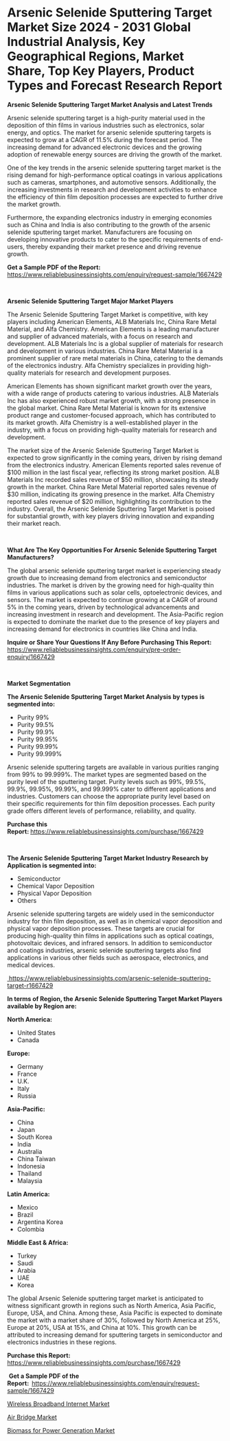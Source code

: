 <p><h1>Arsenic Selenide Sputtering Target Market Size 2024 - 2031 Global Industrial Analysis, Key Geographical Regions, Market Share, Top Key Players, Product Types and Forecast Research Report</h1></p><p><strong>Arsenic Selenide Sputtering Target Market Analysis and Latest Trends</strong></p>
<p><p>Arsenic selenide sputtering target is a high-purity material used in the deposition of thin films in various industries such as electronics, solar energy, and optics. The market for arsenic selenide sputtering targets is expected to grow at a CAGR of 11.5% during the forecast period. The increasing demand for advanced electronic devices and the growing adoption of renewable energy sources are driving the growth of the market.</p><p>One of the key trends in the arsenic selenide sputtering target market is the rising demand for high-performance optical coatings in various applications such as cameras, smartphones, and automotive sensors. Additionally, the increasing investments in research and development activities to enhance the efficiency of thin film deposition processes are expected to further drive the market growth.</p><p>Furthermore, the expanding electronics industry in emerging economies such as China and India is also contributing to the growth of the arsenic selenide sputtering target market. Manufacturers are focusing on developing innovative products to cater to the specific requirements of end-users, thereby expanding their market presence and driving revenue growth.</p></p>
<p><strong>Get a Sample PDF of the Report:&nbsp;</strong> <a href="https://www.reliablebusinessinsights.com/enquiry/request-sample/1667429">https://www.reliablebusinessinsights.com/enquiry/request-sample/1667429</a></p>
<p>&nbsp;</p>
<p><strong>Arsenic Selenide Sputtering Target Major Market Players</strong></p>
<p><p>The Arsenic Selenide Sputtering Target Market is competitive, with key players including American Elements, ALB Materials Inc, China Rare Metal Material, and Alfa Chemistry. American Elements is a leading manufacturer and supplier of advanced materials, with a focus on research and development. ALB Materials Inc is a global supplier of materials for research and development in various industries. China Rare Metal Material is a prominent supplier of rare metal materials in China, catering to the demands of the electronics industry. Alfa Chemistry specializes in providing high-quality materials for research and development purposes.</p><p>American Elements has shown significant market growth over the years, with a wide range of products catering to various industries. ALB Materials Inc has also experienced robust market growth, with a strong presence in the global market. China Rare Metal Material is known for its extensive product range and customer-focused approach, which has contributed to its market growth. Alfa Chemistry is a well-established player in the industry, with a focus on providing high-quality materials for research and development.</p><p>The market size of the Arsenic Selenide Sputtering Target Market is expected to grow significantly in the coming years, driven by rising demand from the electronics industry. American Elements reported sales revenue of $100 million in the last fiscal year, reflecting its strong market position. ALB Materials Inc recorded sales revenue of $50 million, showcasing its steady growth in the market. China Rare Metal Material reported sales revenue of $30 million, indicating its growing presence in the market. Alfa Chemistry reported sales revenue of $20 million, highlighting its contribution to the industry. Overall, the Arsenic Selenide Sputtering Target Market is poised for substantial growth, with key players driving innovation and expanding their market reach.</p></p>
<p>&nbsp;</p>
<p><strong>What Are The Key Opportunities For Arsenic Selenide Sputtering Target Manufacturers?</strong></p>
<p><p>The global arsenic selenide sputtering target market is experiencing steady growth due to increasing demand from electronics and semiconductor industries. The market is driven by the growing need for high-quality thin films in various applications such as solar cells, optoelectronic devices, and sensors. The market is expected to continue growing at a CAGR of around 5% in the coming years, driven by technological advancements and increasing investment in research and development. The Asia-Pacific region is expected to dominate the market due to the presence of key players and increasing demand for electronics in countries like China and India.</p></p>
<p><strong>Inquire or Share Your Questions If Any Before Purchasing This Report:</strong> <a href="https://www.reliablebusinessinsights.com/enquiry/pre-order-enquiry/1667429">https://www.reliablebusinessinsights.com/enquiry/pre-order-enquiry/1667429</a></p>
<p>&nbsp;</p>
<p><strong>Market Segmentation</strong></p>
<p><strong>The Arsenic Selenide Sputtering Target Market Analysis by types is segmented into:</strong></p>
<p><ul><li>Purity 99%</li><li>Purity 99.5%</li><li>Purity 99.9%</li><li>Purity 99.95%</li><li>Purity 99.99%</li><li>Purity 99.999%</li></ul></p>
<p><p>Arsenic selenide sputtering targets are available in various purities ranging from 99% to 99.999%. The market types are segmented based on the purity level of the sputtering target. Purity levels such as 99%, 99.5%, 99.9%, 99.95%, 99.99%, and 99.999% cater to different applications and industries. Customers can choose the appropriate purity level based on their specific requirements for thin film deposition processes. Each purity grade offers different levels of performance, reliability, and quality.</p></p>
<p><strong>Purchase this Report:&nbsp;</strong><a href="https://www.reliablebusinessinsights.com/purchase/1667429">https://www.reliablebusinessinsights.com/purchase/1667429</a></p>
<p>&nbsp;</p>
<p><strong>The Arsenic Selenide Sputtering Target Market Industry Research by Application is segmented into:</strong></p>
<p><ul><li>Semiconductor</li><li>Chemical Vapor Deposition</li><li>Physical Vapor Deposition</li><li>Others</li></ul></p>
<p><p>Arsenic selenide sputtering targets are widely used in the semiconductor industry for thin film deposition, as well as in chemical vapor deposition and physical vapor deposition processes. These targets are crucial for producing high-quality thin films in applications such as optical coatings, photovoltaic devices, and infrared sensors. In addition to semiconductor and coatings industries, arsenic selenide sputtering targets also find applications in various other fields such as aerospace, electronics, and medical devices.</p></p>
<p><a href="https://www.reliablebusinessinsights.com/arsenic-selenide-sputtering-target-r1667429">&nbsp;https://www.reliablebusinessinsights.com/arsenic-selenide-sputtering-target-r1667429</a></p>
<p><strong>In terms of Region, the Arsenic Selenide Sputtering Target Market Players available by Region are:</strong></p>
<p>
    <p> <strong> North America: </strong>
        <ul>
            <li>United States</li>
            <li>Canada</li>
        </ul>
        </p> 
    <p> <strong> Europe: </strong>
        <ul>
            <li>Germany</li>
            <li>France</li>
            <li>U.K.</li>
            <li>Italy</li>
            <li>Russia</li>
        </ul>
        </p> 
    <p> <strong> Asia-Pacific: </strong>
        <ul>
            <li>China</li>
            <li>Japan</li>
            <li>South Korea</li>
            <li>India</li>
            <li>Australia</li>
            <li>China Taiwan</li>
            <li>Indonesia</li>
            <li>Thailand</li>
            <li>Malaysia</li>
        </ul>
        </p> 
    <p> <strong> Latin America: </strong>
        <ul>
            <li>Mexico</li>
            <li>Brazil</li>
            <li>Argentina Korea</li>
            <li>Colombia</li>
        </ul>
        </p> 
    <p> <strong> Middle East & Africa: </strong>
        <ul>
            <li>Turkey</li>
            <li>Saudi</li>
            <li>Arabia</li>
            <li>UAE</li>
            <li>Korea</li>
        </ul>
    </p>
    </p>
<p><p>The global Arsenic Selenide sputtering target market is anticipated to witness significant growth in regions such as North America, Asia Pacific, Europe, USA, and China. Among these, Asia Pacific is expected to dominate the market with a market share of 30%, followed by North America at 25%, Europe at 20%, USA at 15%, and China at 10%. This growth can be attributed to increasing demand for sputtering targets in semiconductor and electronics industries in these regions.</p></p>
<p><strong>Purchase this Report: </strong><a href="https://www.reliablebusinessinsights.com/purchase/1667429">https://www.reliablebusinessinsights.com/purchase/1667429</a></p>
<p>&nbsp;<strong>Get a Sample PDF of the Report:&nbsp;&nbsp;</strong><a href="https://www.reliablebusinessinsights.com/enquiry/request-sample/1667429">https://www.reliablebusinessinsights.com/enquiry/request-sample/1667429</a></p>
<p><strong></strong></p>
<p><p><a href="https://github.com/irfadac/Market-Research-Report-List-4/blob/main/wireless-broadband-internet-market.md">Wireless Broadband Internet Market</a></p><p><a href="https://github.com/myacatherineblakecaczo9vcsw/Market-Research-Report-List-3/blob/main/air-bridge-market.md">Air Bridge Market</a></p><p><a href="https://github.com/ashepherd82/Market-Research-Report-List-5/blob/main/biomass-for-power-generation-market.md">Biomass for Power Generation Market</a></p></p>
